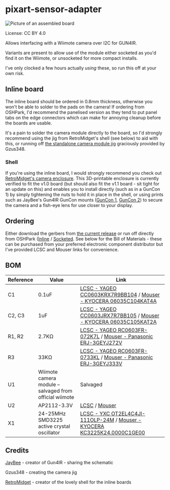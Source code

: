 # pixart-sensor-adapter

![Picture of an assembled board](https://github.com/user-attachments/assets/043c7a50-4f18-4311-9e13-b482321dc8dc)

License: CC BY 4.0

Allows interfacing with a Wiimote camera over I2C for GUN4IR.

Variants are present to allow use of the module either socketed as you'd find it on the Wiimote, or unsocketed for more compact installs.

I've only clocked a few hours actually _using_ these, so run this off at your own risk.

## Inline board

The inline board should be ordered in 0.8mm thickness, otherwise you won't be able to solder to the pads on the camera!
If ordering from OSHPark, I'd recommend the panelised version as they tend to put panel tabs on the edge connectors which can make for annoying cleanup before the boards are usable.

It's a pain to solder the camera module directly to the board, so I'd strongly recommend using the jig from RetroMidget's shell (see below) to aid with this, or running off [the standalone camera module jig](inline/Wii-IR-camera-solder-guideGun4IR-v7.stl) graciously provided by Gzus348.

### Shell

If you're using the inline board, I would strongly recommend you check out [RetroMidget's camera enclosure](https://github.com/slikvik55/Lightgun3DParts/tree/main/WiiCamEnclosure). This 3D-printable enclosure is currently verified to fit the v1.0 board (but should also fit the v1.1 board - sit tight for an update on this) and enables you to install directly (such as in a GunCon 1) by simply tightening the nuts to hold it in place in the shell, or using prints such as JayBee's Gun4IR GunCon mounts ([GunCon 1](https://www.gun4ir.com/products/copy-of-gun4ir-diy-cam-and-rumble-holder-sets), [GunCon 2](https://www.gun4ir.com/products/gc1-gun4ir-diy-cam-and-rumble-holders)) to secure the camera and a fish-eye lens for use closer to your display.

## Ordering

Either download the gerbers from [the current release](https://github.com/eatnooM/pixart-sensor-adapter/releases/latest) or run off directly from OSHPark ([Inline](https://oshpark.com/shared_projects/LtYRXumG) / [Socketed](https://oshpark.com/shared_projects/FovxzPdv).
See below for the Bill of Materials - these can be purchased from your preferred electronic component distributor but I've provided LCSC and Mouser links for convenience.

## BOM

| Reference | Value | Link |
|-----------|-------|------|
| C1 | 0.1uF | [LCSC - YAGEO CC0603KRX7R9BB104](https://www.lcsc.com/product-detail/_YAGEO-_C14663.html) / [Mouser - KYOCERA 06035C104KAT4A](https://www.mouser.com/ProductDetail/KYOCERA-AVX/06035C104KAT4A?qs=wQ3bP3iXTzYfFzAFm7vUeQ%3D%3D) |
| C2, C3 | 1uF | [LCSC - YAGEO CC0603JRX7R7BB105](https://www.lcsc.com/product-detail/_YAGEO-_C519560.html) / [Mouser - KYOCERA 06035C105KAT2A](https://www.mouser.com/ProductDetail/KYOCERA-AVX/06035C105KAT2A?qs=%252BdQmOuGyFcGCdIIWh6fU7Q%3D%3D)|
| R1, R2 | 2.7KΩ | [LCSC - YAGEO RC0603FR-072K7L](https://www.lcsc.com/product-detail/_YAGEO-_C114612.html) / [Mouser - Panasonic ERJ-3GEYJ272V](https://www.mouser.com/ProductDetail/Panasonic/ERJ-3GEYJ272V?qs=sGAEpiMZZMvdGkrng054tw5%2FFYq5P%2FDo1QNxauZrLUw%3D) |
| R3 | 33KΩ | [LCSC - YAGEO RC0603FR-0733KL](https://www.lcsc.com/product-detail/Chip-Resistor-Surface-Mount_YAGEO-RC0603FR-0733KL_C126359.html) / [Mouser - Panasonic ERJ-3GEYJ333V](https://www.mouser.com/ProductDetail/Panasonic/ERJ-3GEYJ333V?qs=JjxTDIFmKPQB8Hd2hIsG7w%3D%3D) |
| U1 | Wiimote camera module – salvaged from official wiimote | Salvaged |
| U2 | AP2112-3.3V | [LCSC](https://www.lcsc.com/product-detail/_Diodes-Incorporated-_C51118.html) / [Mouser](https://www.mouser.com/productdetail/Diodes-Incorporated/AP2112K-3.3TRG1?qs=x6A8l6qLYDDPYHosCdzh%2FA%3D%3D) |
| X1 | 24-25MHz SMD3225 active crystal oscillator | [LCSC - YXC OT2EL4C4JI-111OLP-24M](https://www.lcsc.com/product-detail/Oscillators_YXC-OT2EL4C4JI-111OLP-24M_C5203548.html) / [Mouser - KYOCERA KC3225K24.0000C1GE00](https://www.mouser.com/ProductDetail/KYOCERA-AVX/KC3225K24.0000C1GE00?qs=rfsXwfL%252BOM9DBu9I0fBoew%3D%3D) |

## Credits

[JayBee](https://www.gun4ir.com/) - creator of Gun4IR - sharing the schematic

Gzus348 - creating the camera jig

[RetroMidget](https://github.com/slikvik55) - creator of the lovely shell for the inline boards
